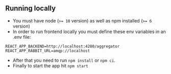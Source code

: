 ## Running locally

- You must have node (`>= 10` version) as well as npm installed (`>= 6` version)
- In order to run frontend locally you must define these env variables in an .env file:

```
REACT_APP_BACKEND=http://localhost:4200/aggregator
REACT_APP_RABBIT_URL=amqp://localhost
```

- After that you need to run `npm install` or `npm ci`.
- Finally to start the app hit `npm start`
